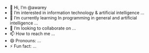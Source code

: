 - 👋 Hi, I’m @awarey
- 👀 I’m interested in information technology & artificial intelligence ...
- 🌱 I’m currently learning In programming in general and artificial intelligence ...
- 💞️ I’m looking to collaborate on ...
- 📫 How to reach me ...
- 😄 Pronouns: ...
- ⚡ Fun fact: ...

<!---
awarey/awarey is a ✨ special ✨ repository because its `README.md` (this file) appears on your GitHub profile.
You can click the Preview link to take a look at your changes.
--->
